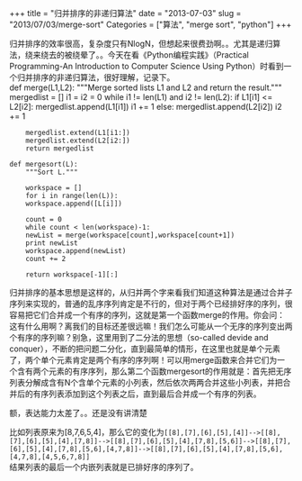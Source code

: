 +++
title = "归并排序的非递归算法"
date = "2013-07-03"
slug = "2013/07/03/merge-sort"
Categories = ["算法", "merge sort", "python"]
+++

归并排序的效率很高，复杂度只有NlogN，但想起来很费劲啊。。尤其是递归算法，绕来绕去的被绕晕了。。今天在看《Python编程实践》（Practical Programming-An Introduction to Computer Science Using Python）时看到一个归并排序的非递归算法，很好理解，记录下。   
	def merge(L1,L2):
	    """Merge sorted lists L1 and L2 and return the result."""
	    mergedlist = []
	    i1 = i2 = 0 
	    while i1 != len(L1) and i2 != len(L2):
		if L1[i1] <= L2[i2]:
		    mergedlist.append(L1[i1])
		    i1 += 1
		else:
		    mergedlist.append(L2[i2])
		    i2 += 1

	    mergedlist.extend(L1[i1:])
	    mergedlist.extend(L2[i2:])
	    return mergedlist
			
	def mergesort(L):
	    """Sort L."""

	    workspace = []
	    for i in range(len(L)):
		workspace.append([L[i]])

	    count = 0
	    while count < len(workspace)-1:
		newList = merge(workspace[count],workspace[count+1])
		print newList
		workspace.append(newList)
		count += 2

	    return workspace[-1][:]

归并排序的基本思想是这样的，从归并两个字来看我们知道这种算法是通过合并子序列来实现的，普通的乱序序列肯定是不行的，但对于两个已经排好序的序列，很容易把它们合并成一个有序的序列，这就是第一个函数merge的作用。你会问：这有什么用啊？离我们的目标还差很远嘛！我们怎么可能从一个无序的序列变出两个有序的序列嘛？别急，这里用到了二分法的思想（so-called devide and conquer），不断的把问题二分化，直到最简单的情形，在这里也就是单个元素了，两个单个元素肯定是两个有序的序列啊！可以用merge函数来合并它们为一个含有两个元素的有序序列，那么第二个函数mergesort的作用就是：首先把无序列表分解成含有N个含单个元素的小列表，然后依次两两合并这些小列表，并把合并后的有序列表添加到这个列表之后，直到最后合并成一个有序的列表。    

额，表达能力太差了。。还是没有讲清楚   

比如列表原来为[8,7,6,5,4]，那么它的变化为`[[8],[7],[6],[5],[4]]-->[[8],[7],[6],[5],[4],[7,8]]-->[[8],[7],[6],[5],[4],[7,8],[5,6]]-->[[8],[7],[6],[5],[4],[7,8],[5,6],[4,7,8]]-->[[8],[7],[6],[5],[4],[7,8],[5,6],[4,7,8],[4,5,6,7,8]]`   
结果列表的最后一个内嵌列表就是已排好序的序列了。

